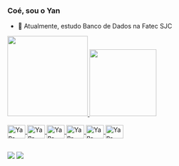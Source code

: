 ### Coé, sou o Yan

- 🔭 Atualmente, estudo Banco de Dados na Fatec SJC

<div>
  <a href="https://github.com/YanYamim">
  <img height= "180em" src="https://github-readme-stats.vercel.app/api?username=YanYamim&show_icons=true&theme=dark&include_all_commits=true&count_private=true"/>
  <img height= "150em" src="https://github-readme-stats.vercel.app/api/top-langs/?username=YanYamim&layout=compact&langs_count=168theme=dark"/>
</div>
<div style="display: inline_block"><br>
  <img align= "center" alt="Yan-Html" height="30" width="40" src="https://cdn.jsdelivr.net/gh/devicons/devicon@latest/icons/html5/html5-original.svg">
  <img align= "center" alt="Yan-Css" height="30" width="40" src="https://cdn.jsdelivr.net/gh/devicons/devicon@latest/icons/css3/css3-original.svg">
  <img align= "center" alt="Yan-Css" height="30" width="40" src="https://cdn.jsdelivr.net/gh/devicons/devicon@latest/icons/javascript/javascript-original.svg">
  <img align= "center" alt="Yan-Css" height="30" width="40" src="https://cdn.jsdelivr.net/gh/devicons/devicon@latest/icons/java/java-original.svg">
  <img align= "center" alt="Yan-Css" height="30" width="40" src="https://cdn.jsdelivr.net/gh/devicons/devicon@latest/icons/mysql/mysql-original.svg">
  <img align= "center" alt="Yan-Css" height="30" width="40" src="https://cdn.jsdelivr.net/gh/devicons/devicon@latest/icons/python/python-original.svg">
</div>

##

<div>
  <a href="https://mail.google.com/mail/u/0/?tab=rm&ogbl#inbox" target="_blank"><img src="https://img.shields.io/badge/Gmail-D14836?style=for-the-badge&logo=gmail&logoColor=white" target="_blank"></a>
  <a href="https://www.linkedin.com/in/yan-yamim-185220278/" target="_blank"><img src="https://img.shields.io/badge/LinkedIn-0077B5?style=for-the-badge&logo=linkedin&logoColor=white" target="_blank"></a>
</div>
